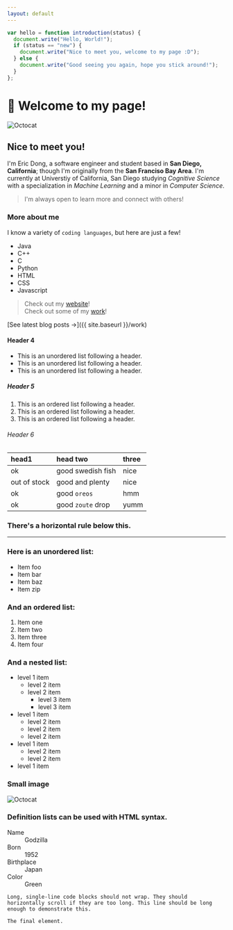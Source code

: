 ```yaml
---
layout: default
---
```


```js
var hello = function introduction(status) {
  document.write("Hello, World!");
  if (status == "new") {
    document.write("Nice to meet you, welcome to my page :D");
  } else {
    document.write("Good seeing you again, hope you stick around!");
  }
};
```

# 👋 Welcome to my page!

![Octocat](https://github.githubassets.com/images/icons/emoji/octocat.png)

## Nice to meet you!

I'm Eric Dong, a software engineer and student based in **San Diego, California**; though I'm originally from the **San Franciso Bay Area**. I'm currently at Universtiy of California, San Diego studying _Cognitive Science_ with a specialization in _Machine Learning_ and a minor in _Computer Science_.

> I'm always open to learn more and connect with others!

### More about me

I know a variety of `coding languages`, but here are just a few!

- Java
- C++
- C
- Python
- HTML
- CSS
- Javascript

> Check out my [website](https://eric-dong.netlify.app/)!\
> Check out some of my [work](./work)!

[See latest blog posts →]({{ site.baseurl }}/work)

#### Header 4

- This is an unordered list following a header.
- This is an unordered list following a header.
- This is an unordered list following a header.

##### Header 5

1.  This is an ordered list following a header.
2.  This is an ordered list following a header.
3.  This is an ordered list following a header.

###### Header 6

| head1        | head two          | three |
| :----------- | :---------------- | :---- |
| ok           | good swedish fish | nice  |
| out of stock | good and plenty   | nice  |
| ok           | good `oreos`      | hmm   |
| ok           | good `zoute` drop | yumm  |

### There's a horizontal rule below this.

---

### Here is an unordered list:

- Item foo
- Item bar
- Item baz
- Item zip

### And an ordered list:

1.  Item one
1.  Item two
1.  Item three
1.  Item four

### And a nested list:

- level 1 item
  - level 2 item
  - level 2 item
    - level 3 item
    - level 3 item
- level 1 item
  - level 2 item
  - level 2 item
  - level 2 item
- level 1 item
  - level 2 item
  - level 2 item
- level 1 item

### Small image

![Octocat](https://github.githubassets.com/images/icons/emoji/octocat.png)

### Definition lists can be used with HTML syntax.

<dl>
<dt>Name</dt>
<dd>Godzilla</dd>
<dt>Born</dt>
<dd>1952</dd>
<dt>Birthplace</dt>
<dd>Japan</dd>
<dt>Color</dt>
<dd>Green</dd>
</dl>

```
Long, single-line code blocks should not wrap. They should horizontally scroll if they are too long. This line should be long enough to demonstrate this.
```

```
The final element.
```

```

```
